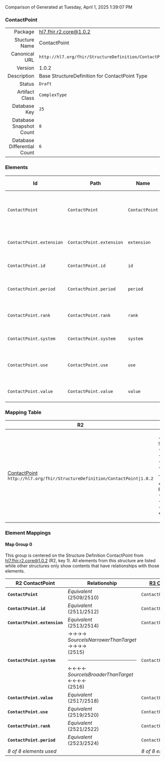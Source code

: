 Comparison of 
Generated at Tuesday, April 1, 2025 1:39:07 PM

### ContactPoint

|      |     |
| ---: | --- |
| Package | hl7.fhir.r2.core@1.0.2 |
| Stucture Name | ContactPoint |
| Canonical URL | `http://hl7.org/fhir/StructureDefinition/ContactPoint` |
| Version | 1.0.2 |
| Description | Base StructureDefinition for ContactPoint Type |
| Status | `Draft` |
| Artifact Class | `ComplexType` |
| Database Key | `25` |
| Database Snapshot Count | `8` |
| Database Differential Count | `6` |

### Elements

| Id | Path | Name | Base Path | Short | Cardinality | Collated Type | Binding Strength | Binding Value Set |
| -- | ---- | ---- | --------- | ----- | ----------- | ------------- | ---------------- | ----------------- |
| `ContactPoint` | `ContactPoint` | `ContactPoint` | ContactPoint | Details of a Technology mediated contact point (phone, fax, email, etc.) | 0..* | ContactPoint |  |  |
| `ContactPoint.extension` | `ContactPoint.extension` | `extension` | Element.extension | Additional Content defined by implementations | 0..* | Extension |  |  |
| `ContactPoint.id` | `ContactPoint.id` | `id` | Element.id | xml:id (or equivalent in JSON) | 0..1 | id |  |  |
| `ContactPoint.period` | `ContactPoint.period` | `period` |  | Time period when the contact point was/is in use | 0..1 | Period |  |  |
| `ContactPoint.rank` | `ContactPoint.rank` | `rank` |  | Specify preferred order of use (1 = highest) | 0..1 | positiveInt |  |  |
| `ContactPoint.system` | `ContactPoint.system` | `system` |  | phone \| fax \| email \| pager \| other | 0..1 | code | `Required` | `http://hl7.org/fhir/ValueSet/contact-point-system` |
| `ContactPoint.use` | `ContactPoint.use` | `use` |  | home \| work \| temp \| old \| mobile - purpose of this contact point | 0..1 | code | `Required` | `http://hl7.org/fhir/ValueSet/contact-point-use` |
| `ContactPoint.value` | `ContactPoint.value` | `value` |  | The actual contact point details | 0..1 | string |  |  |
### Mapping Table

| R2 | Comparison | R3 | Comparison | R4 | Comparison | R4B | Comparison | R5
| --- | --- | --- | --- | --- | --- | --- | --- | ---
| [ContactPoint](/docs/R2/ComplexTypes/ContactPoint.md)<br/> `http://hl7.org/fhir/StructureDefinition/ContactPoint\|1.0.2` | →→→→→→→<br/>`SourceIsNarrowerThanTarget`<br/>- DBKey: `52`<br/>- Reviewed: `n/a`<br/>- By: `n/a`<br/>→→→→→→→<hr/>←←←←←←←<br/>`Equivalent`<br/>- DBKey: `219`<br/>- Reviewed: `n/a`<br/>- By: `n/a`<br/>←←←←←←←| [ContactPoint](/docs/R3/ComplexTypes/ContactPoint.md)<br/> `http://hl7.org/fhir/StructureDefinition/ContactPoint\|3.0.2` | →→→→→→→<br/>`Equivalent`<br/>- DBKey: `389`<br/>- Reviewed: `n/a`<br/>- By: `n/a`<br/>→→→→→→→<hr/>←←←←←←←<br/>`Equivalent`<br/>- DBKey: `585`<br/>- Reviewed: `n/a`<br/>- By: `n/a`<br/>←←←←←←←| [ContactPoint](/docs/R4/ComplexTypes/ContactPoint.md)<br/> `http://hl7.org/fhir/StructureDefinition/ContactPoint\|4.0.1` | →→→→→→→<br/>`Equivalent`<br/>- DBKey: `1323`<br/>- Reviewed: `n/a`<br/>- By: `n/a`<br/>→→→→→→→<hr/>←←←←←←←<br/>`Equivalent`<br/>- DBKey: `1324`<br/>- Reviewed: `n/a`<br/>- By: `n/a`<br/>←←←←←←←| [ContactPoint](/docs/R4B/ComplexTypes/ContactPoint.md)<br/> `http://hl7.org/fhir/StructureDefinition/ContactPoint\|4.3.0` | →→→→→→→<br/>`Equivalent`<br/>- DBKey: `897`<br/>- Reviewed: `n/a`<br/>- By: `n/a`<br/>→→→→→→→<hr/>←←←←←←←<br/>`Equivalent`<br/>- DBKey: `1126`<br/>- Reviewed: `n/a`<br/>- By: `n/a`<br/>←←←←←←←| [ContactPoint](/docs/R5/ComplexTypes/ContactPoint.md)<br/> `http://hl7.org/fhir/StructureDefinition/ContactPoint\|5.0.0` 

### Element Mappings


#### Map Group 0

This group is centered on the Structure Definition ContactPoint from hl7.fhir.r2.core@1.0.2 (R2, key 1).
All elements from this structure are listed while other structures only show contents that have relationships with those elements.

| R2 ContactPoint| Relationship | [R3 ContactPoint](/docs/R3/ComplexTypes/ContactPoint.md)| Relationship | [R4 ContactPoint](/docs/R4/ComplexTypes/ContactPoint.md)| Relationship | [R4B ContactPoint](/docs/R4B/ComplexTypes/ContactPoint.md)| Relationship | [R5 ContactPoint](/docs/R5/ComplexTypes/ContactPoint.md)
| --- | --- | --- | --- | --- | --- | --- | --- | ---
| **`ContactPoint`**| _Equivalent_<br/>(2509/2510)| `ContactPoint`| _Equivalent_<br/>(9248/9249)| `ContactPoint`| _Equivalent_<br/>(20598/20599)| `ContactPoint`| _Equivalent_<br/>(35725/35726)| `ContactPoint`
| **`ContactPoint.id`**| _Equivalent_<br/>(2511/2512)| `ContactPoint.id`| _Equivalent_<br/>(9250/9251)| `ContactPoint.id`| _Equivalent_<br/>(20600/20601)| `ContactPoint.id`| _Equivalent_<br/>(35727/35728)| `ContactPoint.id`
| **`ContactPoint.extension`**| _Equivalent_<br/>(2513/2514)| `ContactPoint.extension`| _Equivalent_<br/>(9252/9253)| `ContactPoint.extension`| _Equivalent_<br/>(20602/20603)| `ContactPoint.extension`| _Equivalent_<br/>(35729/35730)| `ContactPoint.extension`
| **`ContactPoint.system`**| →→→→ _SourceIsNarrowerThanTarget_ →→→→ <br/>(2515)<hr/>←←←← _SourceIsBroaderThanTarget_ ←←←← <br/>(2516)| `ContactPoint.system`| _Equivalent_<br/>(9254/9255)| `ContactPoint.system`| _Equivalent_<br/>(20604/20605)| `ContactPoint.system`| _Equivalent_<br/>(35731/35732)| `ContactPoint.system`
| **`ContactPoint.value`**| _Equivalent_<br/>(2517/2518)| `ContactPoint.value`| _Equivalent_<br/>(9256/9257)| `ContactPoint.value`| _Equivalent_<br/>(20606/20607)| `ContactPoint.value`| _Equivalent_<br/>(35733/35734)| `ContactPoint.value`
| **`ContactPoint.use`**| _Equivalent_<br/>(2519/2520)| `ContactPoint.use`| _Equivalent_<br/>(9258/9259)| `ContactPoint.use`| _Equivalent_<br/>(20608/20609)| `ContactPoint.use`| _Equivalent_<br/>(35735/35736)| `ContactPoint.use`
| **`ContactPoint.rank`**| _Equivalent_<br/>(2521/2522)| `ContactPoint.rank`| _Equivalent_<br/>(9260/9261)| `ContactPoint.rank`| _Equivalent_<br/>(20610/20611)| `ContactPoint.rank`| _Equivalent_<br/>(35737/35738)| `ContactPoint.rank`
| **`ContactPoint.period`**| _Equivalent_<br/>(2523/2524)| `ContactPoint.period`| _Equivalent_<br/>(9262/9263)| `ContactPoint.period`| _Equivalent_<br/>(20612/20613)| `ContactPoint.period`| _Equivalent_<br/>(35739/35740)| `ContactPoint.period`
| *8 of 8 elements used* | | *8 of 8 elements used* | | *8 of 8 elements used* | | *8 of 8 elements used* | | *8 of 8 elements used* 

